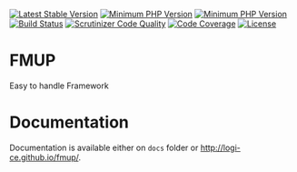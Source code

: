 [![Latest Stable Version](https://poser.pugx.org/fmup/fmup/v/stable)](https://packagist.org/packages/fmup/fmup) 
[![Minimum PHP Version](https://img.shields.io/badge/php-%3E%3D%205.6-8892BF.svg?style=flat-square)](https://php.net/)
[![Minimum PHP Version](https://img.shields.io/badge/php-%3E%3D%207.0-8892BF.svg?style=flat-square)](https://php.net/)
[![Build Status](https://scrutinizer-ci.com/g/Logi-CE/fmup/badges/build.png?b=master)](https://scrutinizer-ci.com/g/fmup/fmup/build-status/master)
[![Scrutinizer Code Quality](https://scrutinizer-ci.com/g/Logi-CE/fmup/badges/quality-score.png?b=master)](https://scrutinizer-ci.com/g/fmup/fmup/?branch=master)
[![Code Coverage](https://scrutinizer-ci.com/g/Logi-CE/fmup/badges/coverage.png?b=master)](https://scrutinizer-ci.com/g/fmup/fmup/?branch=master)
[![License](https://poser.pugx.org/fmup/fmup/license)](https://packagist.org/packages/fmup/fmup)

FMUP
====

Easy to handle Framework

Documentation
=============

Documentation is available either on `docs` folder or http://logi-ce.github.io/fmup/.
